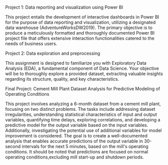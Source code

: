 Project 1:
Data reporting and visualization using Power BI

This project entails the development of interactive dashboards in Power BI for the purpose of data reporting
and visualization, utilizing a designated data warehouse (AdventureWorksDW2019). The primary objective is to
produce a meticulously formatted and thoroughly documented Power BI project file that offers extensive 
interaction functionalities catered to the needs of business users.

Project 2:
Data exploration and preprocessing

This assignment is designed to familiarize you with Exploratory Data Analysis (EDA), a fundamental component
of Data Science. Your objective will be to thoroughly explore a provided dataset, extracting valuable 
insights regarding its structure, quality, and key characteristics.

Final Project:
Cement Mill Plant Dataset Analysis for Predictive Modeling of Operating Conditions

This project involves analyzing a 6-month dataset from a cement mill plant, focusing on two distinct 
problems. The tasks include addressing dataset irregularities, understanding statistical 
characteristics of input and output variables, quantifying time delays, exploring correlations,
and developing a predictive model for the output variable based on the input variables. 
Additionally, investigating the potential use of additional variables for model improvement 
is considered. The goal is to create a well-documented analysis that enables accurate predictions
of the output variable in 30-second intervals for the next 5 minutes, based on the mill's operating
conditions. It should be noted that predictions are focused on normal operating conditions,excluding
mill start-up and shutdown periods.
